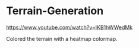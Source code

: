 # Terrain-Generation

https://www.youtube.com/watch?v=IKB1hWWedMk

Colored the terrain with a heatmap colormap.
